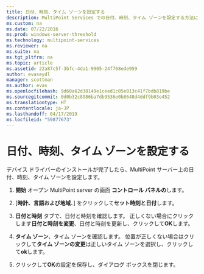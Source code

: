 ```yaml
---
title: 日付、時刻、タイム ゾーンを設定する
description: MultiPoint Services での日付、時刻、タイム ゾーンを設定する方法について説明します
ms.custom: na
ms.date: 07/22/2016
ms.prod: windows-server-threshold
ms.technology: multipoint-services
ms.reviewer: na
ms.suite: na
ms.tgt_pltfrm: na
ms.topic: article
ms.assetid: 22a87c5f-3bfc-4da1-9905-24f768ede959
author: evaseydl
manager: scottman
ms.author: evas
ms.openlocfilehash: 9d60a62d38149e1ceed1c05e013c41f7bdb819be
ms.sourcegitcommit: 0d0b32c8986ba7db9536e0b8648d4ddf9b03e452
ms.translationtype: HT
ms.contentlocale: ja-JP
ms.lasthandoff: 04/17/2019
ms.locfileid: "59877673"
---
```

# <a name="set-the-date-time-and-time-zone"></a>日付、時刻、タイム ゾーンを設定する
デバイス ドライバーのインストールが完了したら、MultiPoint サーバー上の日付、時刻、タイム ゾーンを設定します。  
  
1.  **開始** オープン MultiPoint server の画面 **コントロール パネルの**します。  
  
2.  [**時計、言語および地域**、] をクリックして**セット時刻と日付**します。  
  
3.  **日付と時刻** タブで、日付と時刻を確認します。 正しくない場合にクリックします**日付と時刻を変更**、日付と時刻を更新し、クリックして**OK**します。  
  
4.  **タイム ゾーン**、タイム ゾーンを確認します。 位置が正しくない場合はクリックして**タイム ゾーンの変更**は正しいタイム ゾーンを選択し、クリックして**ok**します。  
  
5.  クリックして**OK**の設定を保存し、ダイアログ ボックスを閉じます。